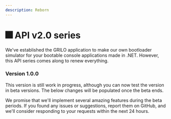 ```yaml
---
description: Reborn
---
```


# 🎆 API v2.0 series

We've established the GRILO application to make our own bootloader simulator for your bootable console applications made in .NET. However, this API series comes along to renew everything.

### Version 1.0.0

This version is still work in progress, although you can now test the version in beta versions. The below changes will be populated once the beta ends.

We promise that we'll implement several amazing features during the beta periods. If you found any issues or suggestions, report them on GitHub, and we'll consider responding to your requests within the next 24 hours.
